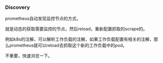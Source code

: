 ### Discovery

prometheus自动发现监控节点的方式。 

就是动态的获取需要监控的节点，然后reload，重新配置抓取的scrape的。

例如k8s的注解，可以解析工作负载的注解，如果工作负载配置有相关的注解，那么prometheus就可以reload去抓取这个新的工作负载中的pod。

不重要，快速浏览一下。


